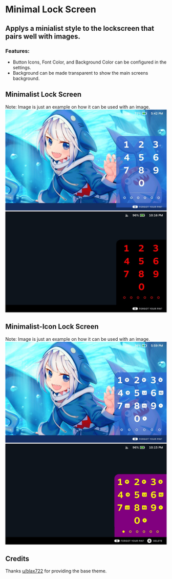 # Minimal Lock Screen

## Applys a minialist style to the lockscreen that pairs well with images.

### Features:

- Button Icons, Font Color, and Background Color can be configured in the settings. 
- Background can be made transparent to show the main screens background.

## Minimalist Lock Screen
Note: Image is just an example on how it can be used with an image.
![Lock Screen](/images/Gawr%20Gura/lockscreenSD.jpg)
![Lock Screen No Image](/images/Minimal%20Lock%20Screen/minimalLockScreenNoIcons.jpg)

## Minimalist-Icon Lock Screen
Note: Image is just an example on how it can be used with an image.
![Lock Screen](/images/Gawr%20Gura/lockscreenSDIcons.jpg)
![Lock Screen No Image Icons](/images/Minimal%20Lock%20Screen/minimalLockScreenWithIcons.jpg)


## Credits
 Thanks [u/blax722](https://www.reddit.com/user/blax722/) for providing the base theme.

